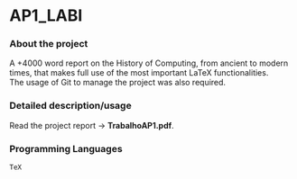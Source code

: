# AP1_LABI

### About the project 
A +4000 word report on the History of Computing, from ancient to modern times, that makes full use of the most important LaTeX functionalities.<br/>
The usage of Git to manage the project was also required.

### Detailed description/usage 
Read the project report -> **TrabalhoAP1.pdf**. 

### Programming Languages 
`TeX`


